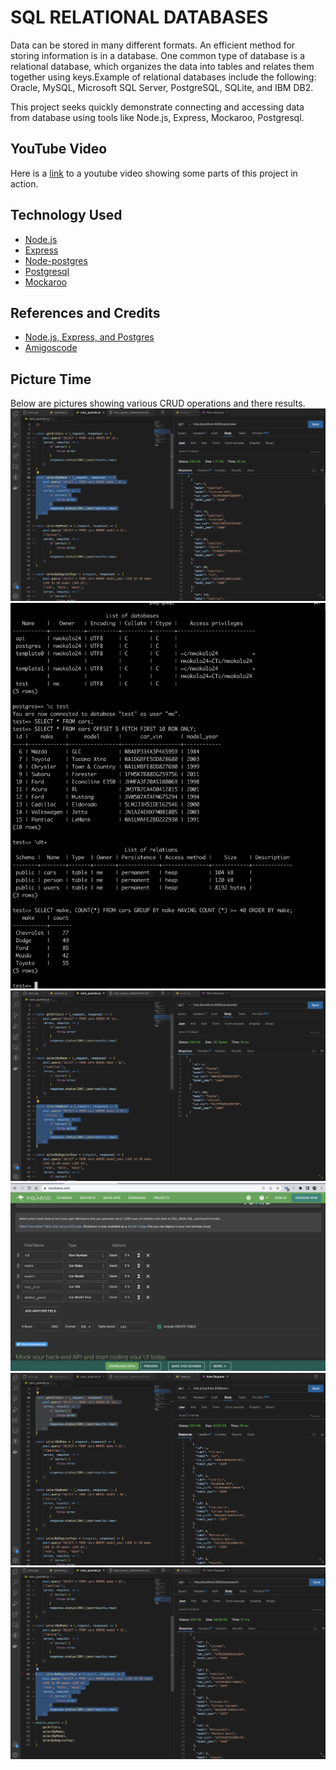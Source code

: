 # SQL RELATIONAL DATABASES
Data can be stored in many different formats. An efficient method for storing information is in a database. One common type of database is a relational database, which organizes the data into tables and relates them together using keys.Example of relational databases include the following: Oracle, MySQL, Microsoft SQL Server, PostgreSQL, SQLite, and IBM DB2.

This project seeks quickly demonstrate connecting and accessing data from database using tools like Node.js, Express, Mockaroo, Postgresql.

## YouTube Video
Here is a [link](https://youtu.be/woB71B_Rky0) to a youtube video showing some parts of this project in action.

## Technology Used
- [Node.js](https://nodejs.org/en/)
- [Express](https://expressjs.com/)
- [Node-postgres](https://node-postgres.com/features/types)
- [Postgresql](https://www.postgresql.org/)
- [Mockaroo](https://www.mockaroo.com/)

## References and Credits
- [Node.js, Express, and Postgres](https://blog.logrocket.com/crud-rest-api-node-js-express-postgresql/)
- [Amigoscode](https://amigoscode.com/)

## Picture Time
Below are pictures showing various CRUD operations and there results.
![make](byMake.png)
![select](select.png)
![modle](byModel.png)
![mockaroo](mockaroo.png)
![getAll](getAll.png)
![regular](regular.png)
